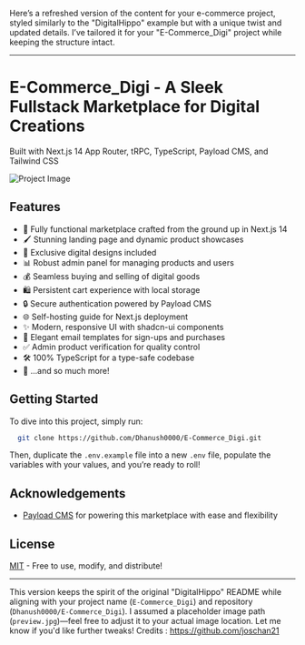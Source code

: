 Here’s a refreshed version of the content for your e-commerce project, styled similarly to the "DigitalHippo" example but with a unique twist and updated details. I’ve tailored it for your "E-Commerce_Digi" project while keeping the structure intact.

---

# E-Commerce_Digi - A Sleek Fullstack Marketplace for Digital Creations

Built with Next.js 14 App Router, tRPC, TypeScript, Payload CMS, and Tailwind CSS

![Project Image](https://github.com/Dhanush0000/E-Commerce_Digi/blob/main/public/preview.jpg)

## Features

- 🚀 Fully functional marketplace crafted from the ground up in Next.js 14
- 🖌️ Stunning landing page and dynamic product showcases
- 🎨 Exclusive digital designs included
- 📊 Robust admin panel for managing products and users
- 💰 Seamless buying and selling of digital goods
- 🛍️ Persistent cart experience with local storage
- 🔒 Secure authentication powered by Payload CMS
- 🌐 Self-hosting guide for Next.js deployment
- ✨ Modern, responsive UI with shadcn-ui components
- 📧 Elegant email templates for sign-ups and purchases
- ✅ Admin product verification for quality control
- 🛠️ 100% TypeScript for a type-safe codebase
- 🎉 ...and so much more!

## Getting Started

To dive into this project, simply run:

```bash
  git clone https://github.com/Dhanush0000/E-Commerce_Digi.git
```

Then, duplicate the `.env.example` file into a new `.env` file, populate the variables with your values, and you’re ready to roll!

## Acknowledgements

- [Payload CMS](https://payloadcms.com) for powering this marketplace with ease and flexibility

## License

[MIT](https://choosealicense.com/licenses/mit/) - Free to use, modify, and distribute!

---

This version keeps the spirit of the original "DigitalHippo" README while aligning with your project name (`E-Commerce_Digi`) and repository (`Dhanush0000/E-Commerce_Digi`). I assumed a placeholder image path (`preview.jpg`)—feel free to adjust it to your actual image location. Let me know if you'd like further tweaks!
Credits  :  https://github.com/joschan21